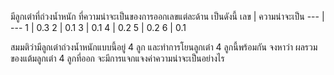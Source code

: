 มีลูกเต๋าที่ถ่วงน้ำหนัก ที่ความน่าจะเป็นของการออกเลขแต่ละด้าน เป็นดังนี้
เลข |	ความน่าจะเป็น
--- | --- 
1 |	0.3
2 |	0.1
3	| 0.1
4 |	0.2
5 |	0.2
6	| 0.1 

สมมติว่ามีลูกเต๋าถ่วงน้ำหนักแบบนี้อยู่ 4 ลูก และทำการโยนลูกเต๋า 4 ลูกนี้พร้อมกัน
จงหาว่า ผลรวมของแต้มลูกเต๋า 4 ลูกที่ออก จะมีการแจกแจงค่าความน่าจะเป็นอย่างไร 
